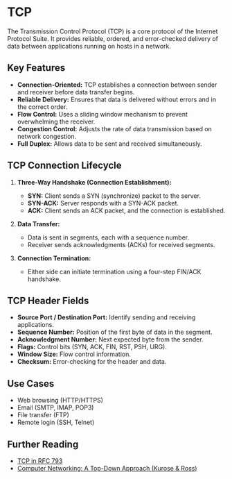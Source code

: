 # TCP

The Transmission Control Protocol (TCP) is a core protocol of the Internet Protocol Suite. It provides reliable, ordered, and error-checked delivery of data between applications running on hosts in a network.

## Key Features

- **Connection-Oriented:** TCP establishes a connection between sender and receiver before data transfer begins.
- **Reliable Delivery:** Ensures that data is delivered without errors and in the correct order.
- **Flow Control:** Uses a sliding window mechanism to prevent overwhelming the receiver.
- **Congestion Control:** Adjusts the rate of data transmission based on network congestion.
- **Full Duplex:** Allows data to be sent and received simultaneously.

## TCP Connection Lifecycle

1. **Three-Way Handshake (Connection Establishment):**
   - **SYN:** Client sends a SYN (synchronize) packet to the server.
   - **SYN-ACK:** Server responds with a SYN-ACK packet.
   - **ACK:** Client sends an ACK packet, and the connection is established.

2. **Data Transfer:**
   - Data is sent in segments, each with a sequence number.
   - Receiver sends acknowledgments (ACKs) for received segments.

3. **Connection Termination:**
   - Either side can initiate termination using a four-step FIN/ACK handshake.

## TCP Header Fields

- **Source Port / Destination Port:** Identify sending and receiving applications.
- **Sequence Number:** Position of the first byte of data in the segment.
- **Acknowledgment Number:** Next expected byte from the sender.
- **Flags:** Control bits (SYN, ACK, FIN, RST, PSH, URG).
- **Window Size:** Flow control information.
- **Checksum:** Error-checking for the header and data.

## Use Cases

- Web browsing (HTTP/HTTPS)
- Email (SMTP, IMAP, POP3)
- File transfer (FTP)
- Remote login (SSH, Telnet)

## Further Reading

- [TCP in RFC 793](https://datatracker.ietf.org/doc/html/rfc793)
- [Computer Networking: A Top-Down Approach (Kurose & Ross)](https://www.pearson.com/en-us/subject-catalog/p/computer-networking-a-top-down-approach/P200000003481/9780136681557)
